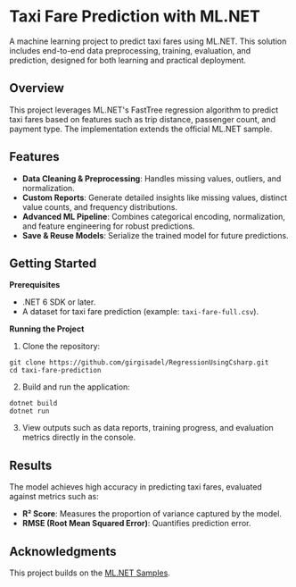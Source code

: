 # Taxi Fare Prediction with ML.NET

A machine learning project to predict taxi fares using ML.NET. This solution includes end-to-end data preprocessing, training, evaluation, and prediction, designed for both learning and practical deployment.

## Overview

This project leverages ML.NET's FastTree regression algorithm to predict taxi fares based on features such as trip distance, passenger count, and payment type. The implementation extends the official ML.NET sample.

## Features

 - **Data Cleaning & Preprocessing**: Handles missing values, outliers, and normalization.
 - **Custom Reports**: Generate detailed insights like missing values, distinct value counts, and frequency distributions.
 - **Advanced ML Pipeline**: Combines categorical encoding, normalization, and feature engineering for robust predictions.
 - **Save & Reuse Models**: Serialize the trained model for future predictions.

## Getting Started

**Prerequisites**

 - .NET 6 SDK or later.
 - A dataset for taxi fare prediction (example: `taxi-fare-full.csv`).

**Running the Project**

 1. Clone the repository:
```git
git clone https://github.com/girgisadel/RegressionUsingCsharp.git
cd taxi-fare-prediction
```
 2. Build and run the application:
```git
dotnet build
dotnet run
```
 3. View outputs such as data reports, training progress, and evaluation metrics directly in the console.

## Results

The model achieves high accuracy in predicting taxi fares, evaluated against metrics such as:

 - **R² Score**: Measures the proportion of variance captured by the model.
 - **RMSE (Root Mean Squared Error)**: Quantifies prediction error.

## Acknowledgments

This project builds on the [ML.NET Samples](https://github.com/dotnet/machinelearning-samples/tree/main/samples/csharp/getting-started/Regression_TaxiFarePrediction).
